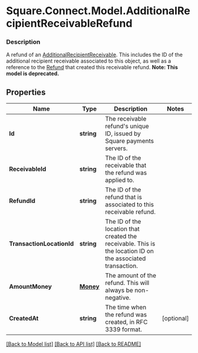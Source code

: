 # Square.Connect.Model.AdditionalRecipientReceivableRefund

### Description

A refund of an [AdditionalRecipientReceivable](#type-additionalrecipientreceivable). This includes the ID of the additional recipient receivable associated to this object, as well as a reference to the [Refund](#type-refund) that created this receivable refund.
**Note: This model is deprecated.**

## Properties

Name | Type | Description | Notes
------------ | ------------- | ------------- | -------------
**Id** | **string** | The receivable refund&#39;s unique ID, issued by Square payments servers. | 
**ReceivableId** | **string** | The ID of the receivable that the refund was applied to. | 
**RefundId** | **string** | The ID of the refund that is associated to this receivable refund. | 
**TransactionLocationId** | **string** | The ID of the location that created the receivable. This is the location ID on the associated transaction. | 
**AmountMoney** | [**Money**](Money.md) | The amount of the refund. This will always be non-negative. | 
**CreatedAt** | **string** | The time when the refund was created, in RFC 3339 format. | [optional] 



[[Back to Model list]](../README.md#documentation-for-models) [[Back to API list]](../README.md#documentation-for-api-endpoints) [[Back to README]](../README.md)

